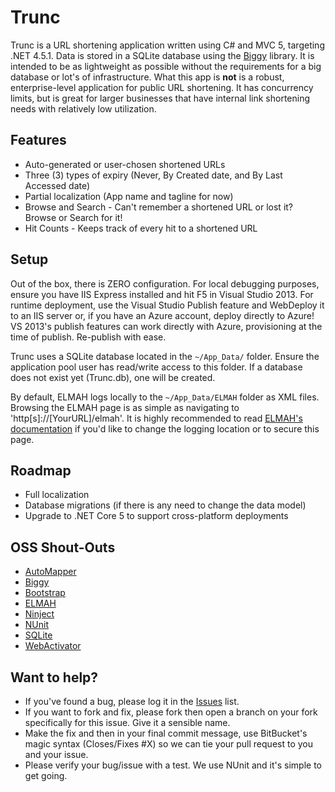 # Trunc #

Trunc is a URL shortening application written using C# and MVC 5, targeting .NET 4.5.1.  Data is stored in a SQLite database using the [Biggy](https://github.com/xivsolutions/biggy) library.  It is intended to be as lightweight as possible without the requirements for a big database or lot's of infrastructure.  What this app is **not** is a robust, enterprise-level application for public URL shortening.  It has concurrency limits, but is great for larger businesses that have internal link shortening needs with relatively low utilization.

## Features ##

* Auto-generated or user-chosen shortened URLs
* Three (3) types of expiry (Never, By Created date, and By Last Accessed date)
* Partial localization (App name and tagline for now)
* Browse and Search - Can't remember a shortened URL or lost it?  Browse or Search for it!
* Hit Counts - Keeps track of every hit to a shortened URL

## Setup ##

Out of the box, there is ZERO configuration.  For local debugging purposes, ensure you have IIS Express installed and hit F5 in Visual Studio 2013.  For runtime deployment, use the Visual Studio Publish feature and WebDeploy it to an IIS server or, if you have an Azure account, deploy directly to Azure!  VS 2013's publish features can work directly with Azure, provisioning at the time of publish.  Re-publish with ease.

Trunc uses a SQLite database located in the `~/App_Data/` folder.  Ensure the application pool user has read/write access to this folder.  If a database does not exist yet (Trunc.db), one will be created.

By default, ELMAH logs locally to the `~/App_Data/ELMAH` folder as XML files.  Browsing the ELMAH page is as simple as navigating to 'http[s]://[YourURL]/elmah'.  It is highly recommended to read [ELMAH's documentation](https://code.google.com/p/elmah/) if you'd like to change the logging location or to secure this page.

## Roadmap ##

* Full localization
* Database migrations (if there is any need to change the data model)
* Upgrade to .NET Core 5 to support cross-platform deployments

## OSS Shout-Outs ##
* [AutoMapper](https://github.com/AutoMapper/AutoMapper)
* [Biggy](https://github.com/xivsolutions/biggy)
* [Bootstrap](http://getbootstrap.com/)
* [ELMAH](https://code.google.com/p/elmah/)
* [Ninject](https://github.com/ninject/ninject)
* [NUnit](http://www.nunit.org/)
* [SQLite](http://www.sqlite.org/)
* [WebActivator](https://github.com/davidebbo/WebActivator)

## Want to help? ##

* If you've found a bug, please log it in the [Issues](https://bitbucket.org/Sumo/trunc/issues?status=new&status=open) list.
* If you want to fork and fix, please fork then open a branch on your fork specifically for this issue.  Give it a sensible name.
* Make the fix and then in your final commit message, use BitBucket's magic syntax (Closes/Fixes #X) so we can tie your pull request to you and your issue.
* Please verify your bug/issue with a test.  We use NUnit and it's simple to get going.
